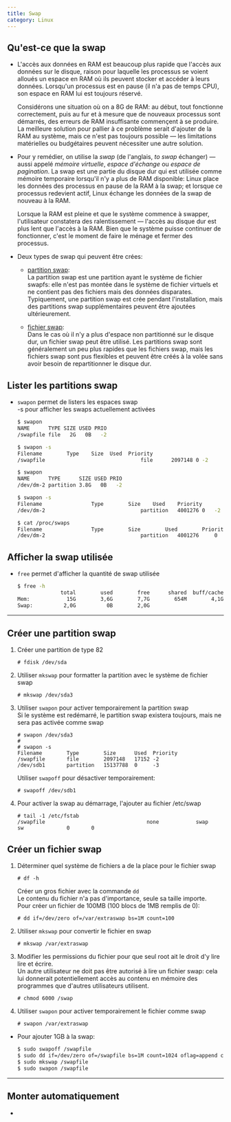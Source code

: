 ```yaml
---
title: Swap
category: Linux
---
```


## Qu'est-ce que la swap

* L'accès aux données en RAM est beaucoup plus rapide que l'accès aux données sur le disque, raison pour laquelle les processus se voient alloués un espace en RAM où ils peuvent stocker et accéder à leurs données. Lorsqu'un processus est en pause (il n'a pas de temps CPU), son espace en RAM lui est toujours réservé.

  Considérons une situation où on a 8G de RAM: au début, tout fonctionne correctement, puis au fur et à mesure que de nouveaux processus sont démarrés, des erreurs de RAM insuffisante commençent à se produire. La meilleure solution pour pallier à ce problème serait d'ajouter de la RAM au système, mais ce n'est pas toujours possible — les limitations matérielles ou budgétaires peuvent nécessiter une autre solution.

* Pour y remédier, on utilise la *swap* (de l'anglais, *to swap* échanger) — aussi appelé *mémoire virtuelle*, *espace d'échange* ou *espace de pagination*. La swap est une partie du disque dur qui est utilisée comme mémoire temporaire lorsqu'il n'y a plus de RAM disponible: Linux place les données des processus en pause de la RAM à la swap; et lorsque ce processus redevient actif, Linux échange les données de la swap de nouveau à la RAM.

  Lorsque la RAM est pleine et que le système commence à swapper, l'utilisateur constatera des ralentissement — l'accès au disque dur est plus lent que l'accès à la RAM. Bien que le système puisse continuer de fonctionner, c'est le moment de faire le ménage et fermer des processus.

* Deux types de swap qui peuvent être crées:

  * <ins>partition swap</ins>:  
     La partition swap est une partition ayant le système de fichier swapfs: elle n'est pas montée dans le système de fichier virtuels et ne contient pas des fichiers mais des données disparates. Typiquement, une partition swap est crée pendant l'installation, mais des partitions swap supplémentaires peuvent être ajoutées ultérieurement.

  * <ins>fichier swap</ins>:  
     Dans le cas où il n'y a plus d'espace non partitionné sur le disque dur, un fichier swap peut être utilisé. Les partitions swap sont généralement un peu plus rapides que les fichiers swap, mais les fichiers swap sont pus flexibles et peuvent être créés à la volée sans avoir besoin de repartitionner le disque dur.

## Lister les partitions swap

* `swapon` permet de listers les espaces swap  
  -s pour afficher les swaps actuellement activées

    ``` bash
    $ swapon
    NAME      TYPE SIZE USED PRIO
    /swapfile file   2G   0B   -2

    $ swapon -s
    Filename        Type    Size  Used  Priority
    /swapfile                               file      2097148 0 -2
    ```

    ``` bash
    $ swapon
    NAME      TYPE      SIZE USED PRIO
    /dev/dm-2 partition 3.8G   0B   -2

    $ swapon -s
    Filename                Type        Size    Used    Priority
    /dev/dm-2                               partition   4001276 0   -2

    $ cat /proc/swaps
    Filename                Type        Size        Used        Priority
    /dev/dm-2                               partition   4001276     0       -2
    ```

## Afficher la swap utilisée

* `free` permet d'afficher la quantité de swap utilisée

  ``` bash
  $ free -h
                total        used        free      shared  buff/cache   available
  Mem:            15G        3,6G        7,7G        654M        4,1G         10G
  Swap:          2,0G          0B        2,0G
  ```

---

## Créer une partition swap

1. Créer une partition de type 82

    ```
    # fdisk /dev/sda
    ```

2. Utiliser `mkswap` pour formatter la partition avec le système de fichier swap

    ```
    # mkswap /dev/sda3
    ```

3. Utiliser `swapon` pour activer temporairement la partition swap  
   Si le système est redémarré, le partition swap existera toujours, mais ne sera pas activée comme swap

    ```
    # swapon /dev/sda3
    #
    # swapon -s
    Filename        Type        Size      Used  Priority
    /swapfile       file        2097148   17152 -2
    /dev/sdb1       partition   15137788  0     -3
    ```

    Utiliser `swapoff` pour désactiver temporairement:

    ```
    # swapoff /dev/sdb1
    ```

4. Pour activer la swap au démarrage, l'ajouter au fichier /etc/swap

    ```
    # tail -1 /etc/fstab
    /swapfile                                 none            swap    sw              0       0
    ```

## Créer un fichier swap

1. Déterminer quel système de fichiers a de la place pour le fichier swap

    ```
    # df -h
    ```

   Créer un gros fichier avec la commande `dd`  
   Le contenu du fichier n'a pas d'importance, seule sa taille importe.  
   Pour créer un fichier de 100MB (100 blocs de 1MB remplis de 0):

    ```
    # dd if=/dev/zero of=/var/extraswap bs=1M count=100
    ```

2. Utiliser `mkswap` pour convertir le fichier en swap

    ```
    # mkswap /var/extraswap
    ```

3. Modifier les permissions du fichier pour que seul root ait le droit d'y lire lire et écrire.  
  Un autre utilisateur ne doit pas être autorisé à lire un fichier swap: cela lui donnerait potentiellement accès au contenu en mémoire des programmes que d'autres utilisateurs utilisent.

    ```
    # chmod 6000 /swap
    ```

4. Utiliser `swapon` pour activer temporairement le fichier comme swap

    ```
    # swapon /var/extraswap
    ```

* Pour ajouter 1GB à la swap:

  ``` bash
  $ sudo swapoff /swapfile
  $ sudo dd if=/dev/zero of=/swapfile bs=1M count=1024 oflag=append conv=notrunc
  $ sudo mkswap /swapfile
  $ sudo swapon /swapfile
  ```

---

## Monter automatiquement

* 